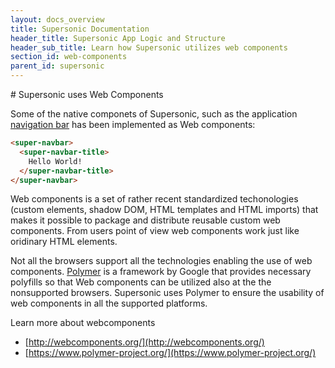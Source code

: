 ```yaml
---
layout: docs_overview
title: Supersonic Documentation
header_title: Supersonic App Logic and Structure
header_sub_title: Learn how Supersonic utilizes web components
section_id: web-components
parent_id: supersonic
---
```

<section class="docs-section" id="web-components">
# Supersonic uses Web Components

Some of the native componets of Supersonic, such as the application [navigation bar][nav-bar-guide] has been implemented as Web components:

```html
<super-navbar>
  <super-navbar-title>
    Hello World!
  </super-navbar-title>
</super-navbar>
```

Web components is a set of rather recent standardized techonologies (custom elements, shadow DOM, HTML templates and HTML imports) that makes it possible to package and distribute reusable custom web components. From users point of view web components work just like oridinary HTML elements.

Not all the browsers support all the technologies enabling the use of web components. [Polymer](https://www.polymer-project.org/) is a framework by Google that provides necessary polyfills so that Web components can be utilized also at the the nonsupported browsers. Supersonic uses Polymer to ensure the usability of web components in all the supported platforms.

Learn more about webcomponents

 - [http://webcomponents.org/](http://webcomponents.org/)
 - [https://www.polymer-project.org/](https://www.polymer-project.org/)

</section>

[nav-bar-guide]: /supersonic/guides/ui/native-components/navigation-bar/